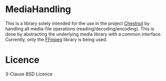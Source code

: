 # MediaHandling

This is a library solely intended for the use in the project [Chestnut](https://github.com/jonno85uk/chestnut)
by handling all media-file operations (reading/decoding/encoding).
This is done by abstracting the underlying media library with a common interface.
Currently, only the [FFmpeg](https://ffmpeg.org/) library is being used.

# Licence

3-Clause BSD Licence
